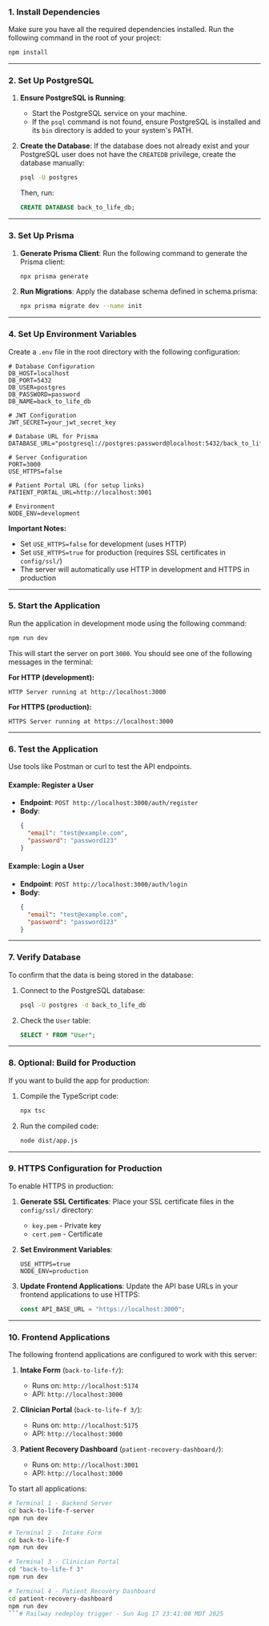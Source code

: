 ### 1. **Install Dependencies**
Make sure you have all the required dependencies installed. Run the following command in the root of your project:

```bash
npm install
```

---

### 2. **Set Up PostgreSQL**
1. **Ensure PostgreSQL is Running**:
   - Start the PostgreSQL service on your machine.
   - If the `psql` command is not found, ensure PostgreSQL is installed and its `bin` directory is added to your system's PATH.

2. **Create the Database**:
   If the database does not already exist and your PostgreSQL user does not have the `CREATEDB` privilege, create the database manually:
   ```bash
   psql -U postgres
   ```
   Then, run:
   ```sql
   CREATE DATABASE back_to_life_db;
   ```

---

### 3. **Set Up Prisma**
1. **Generate Prisma Client**:
   Run the following command to generate the Prisma client:
   ```bash
   npx prisma generate
   ```

2. **Run Migrations**:
   Apply the database schema defined in schema.prisma:
   ```bash
   npx prisma migrate dev --name init
   ```

---

### 4. **Set Up Environment Variables**
Create a `.env` file in the root directory with the following configuration:

```properties
# Database Configuration
DB_HOST=localhost
DB_PORT=5432
DB_USER=postgres
DB_PASSWORD=password
DB_NAME=back_to_life_db

# JWT Configuration
JWT_SECRET=your_jwt_secret_key

# Database URL for Prisma
DATABASE_URL="postgresql://postgres:password@localhost:5432/back_to_life_db"

# Server Configuration
PORT=3000
USE_HTTPS=false

# Patient Portal URL (for setup links)
PATIENT_PORTAL_URL=http://localhost:3001

# Environment
NODE_ENV=development
```

**Important Notes:**
- Set `USE_HTTPS=false` for development (uses HTTP)
- Set `USE_HTTPS=true` for production (requires SSL certificates in `config/ssl/`)
- The server will automatically use HTTP in development and HTTPS in production

---

### 5. **Start the Application**
Run the application in development mode using the following command:

```bash
npm run dev
```

This will start the server on port `3000`. You should see one of the following messages in the terminal:

**For HTTP (development):**
```
HTTP Server running at http://localhost:3000
```

**For HTTPS (production):**
```
HTTPS Server running at https://localhost:3000
```

---

### 6. **Test the Application**
Use tools like Postman or curl to test the API endpoints.

#### Example: Register a User
- **Endpoint**: `POST http://localhost:3000/auth/register`
- **Body**:
  ```json
  {
    "email": "test@example.com",
    "password": "password123"
  }
  ```

#### Example: Login a User
- **Endpoint**: `POST http://localhost:3000/auth/login`
- **Body**:
  ```json
  {
    "email": "test@example.com",
    "password": "password123"
  }
  ```

---

### 7. **Verify Database**
To confirm that the data is being stored in the database:
1. Connect to the PostgreSQL database:
   ```bash
   psql -U postgres -d back_to_life_db
   ```
2. Check the `User` table:
   ```sql
   SELECT * FROM "User";
   ```

---

### 8. **Optional: Build for Production**
If you want to build the app for production:
1. Compile the TypeScript code:
   ```bash
   npx tsc
   ```
2. Run the compiled code:
   ```bash
   node dist/app.js
   ```

---

### 9. **HTTPS Configuration for Production**
To enable HTTPS in production:

1. **Generate SSL Certificates**:
   Place your SSL certificate files in the `config/ssl/` directory:
   - `key.pem` - Private key
   - `cert.pem` - Certificate

2. **Set Environment Variables**:
   ```properties
   USE_HTTPS=true
   NODE_ENV=production
   ```

3. **Update Frontend Applications**:
   Update the API base URLs in your frontend applications to use HTTPS:
   ```javascript
   const API_BASE_URL = "https://localhost:3000";
   ```

---

### 10. **Frontend Applications**
The following frontend applications are configured to work with this server:

1. **Intake Form** (`back-to-life-f/`):
   - Runs on: `http://localhost:5174`
   - API: `http://localhost:3000`

2. **Clinician Portal** (`back-to-life-f 3/`):
   - Runs on: `http://localhost:5175`
   - API: `http://localhost:3000`

3. **Patient Recovery Dashboard** (`patient-recovery-dashboard/`):
   - Runs on: `http://localhost:3001`
   - API: `http://localhost:3000`

To start all applications:
```bash
# Terminal 1 - Backend Server
cd back-to-life-f-server
npm run dev

# Terminal 2 - Intake Form
cd back-to-life-f
npm run dev

# Terminal 3 - Clinician Portal
cd "back-to-life-f 3"
npm run dev

# Terminal 4 - Patient Recovery Dashboard
cd patient-recovery-dashboard
npm run dev
```# Railway redeploy trigger - Sun Aug 17 23:41:08 MDT 2025
